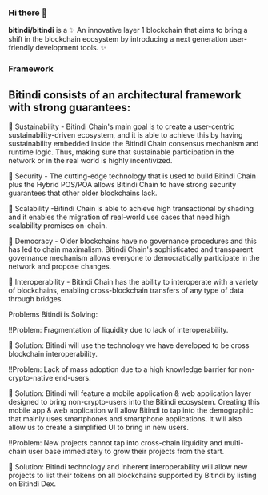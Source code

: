### Hi there 👋


**bitindi/bitindi** is a ✨ An innovative layer 1 blockchain that aims to bring a shift in the blockchain ecosystem by introducing a next generation user-friendly development tools.
 ✨ 

### Framework

## Bitindi consists of an architectural framework with strong guarantees:


🌸 Sustainability - Bitindi Chain's main goal is to create a user-centric sustainability-driven ecosystem, and it is able to achieve this by having sustainability embedded inside the Bitindi Chain consensus mechanism and runtime logic. Thus, making sure that sustainable participation in the network or in the real world is highly incentivized.

🌸 Security - The cutting-edge technology that is used to build Bitindi Chain plus the Hybrid POS/POA allows Bitindi Chain to have strong security guarantees that other older blockchains lack.

🌸 Scalability -Bitindi Chain is able to achieve high transactional by shading and it enables the migration of real-world use cases that need high scalability promises on-chain.

🌸 Democracy - Older blockchains have no governance procedures and this has led to chain maximalism. Bitindi Chain's sophisticated and transparent governance mechanism allows everyone to democratically participate in the network and propose changes.

🌸 Interoperability - Bitindi Chain has the ability to interoperate with a variety of blockchains, enabling cross-blockchain transfers of any type of data through bridges.

Problems Bitindi is Solving:

‼️Problem: Fragmentation of liquidity due to lack of interoperability.

🌸 Solution: Bitindi will use the technology we have developed to be cross blockchain interoperability.

‼️Problem: Lack of mass adoption due to a high knowledge barrier for non-crypto-native end-users. 

🌸 Solution: Bitindi will feature a mobile application & web application layer designed to bring non-crypto-users into the Bitindi ecosystem. Creating this mobile app & web application will allow Bitindi to tap into the demographic that mainly uses smartphones and smartphone applications. It will also allow us to create a simplified UI to bring in new users.

‼️Problem: New projects cannot tap into cross-chain liquidity and multi-chain user base immediately to grow their projects from the start. 

🌸 Solution: Bitindi technology and inherent interoperability will allow new projects to list their tokens on all blockchains supported by Bitindi by listing on Bitindi Dex.
